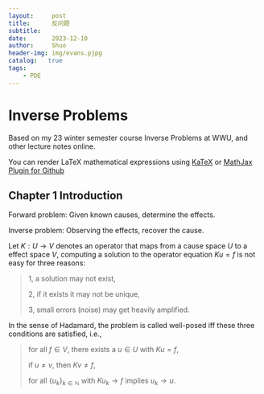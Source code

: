 ```yaml
---
layout:     post
title:      反问题
subtitle:   
date:       2023-12-10
author:     Shuo
header-img: img/evans.pjpg
catalog:   true
tags:
    - PDE
---
```


# Inverse Problems

Based on my 23 winter semester course Inverse Problems at WWU, and other lecture notes online. 

You can render LaTeX mathematical expressions using [KaTeX](https://khan.github.io/KaTeX/) or [MathJax Plugin for Github](https://chrome.google.com/webstore/detail/mathjax-plugin-for-github/ioemnmodlmafdkllaclgeombjnmnbima?hl=en)

## Chapter 1 Introduction

Forward problem: Given known causes, determine the effects. 

Inverse problem: Observing the effects, recover the cause. 

Let $K:U\to V$ denotes an operator that maps from a cause space $U$ to a effect space $V$, computing a solution to the operator equation $Ku=f$ is not easy for three reasons: 

> 1, a solution may not exist,
> 
> 2, if it exists it may not be unique,
> 
> 3, small errors (noise) may get heavily amplified.

In the sense of Hadamard, the problem is called well-posed iff these three conditions are satisfied, i.e.,

> for all $f\in V$, there exists a $u\in U$ with $Ku=f$,
>
> if $u\neq v$, then $Kv\neq f$,
>
> for all $\{u_k\}_{k\in\mathbb{N}}$ with $Ku_k\to f$ implies $u_k\to u$. 


